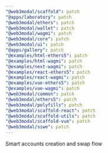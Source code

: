 ```yaml
---
"@web3modal/scaffold": patch
"@apps/laboratory": patch
"@web3modal/ethers": patch
"@web3modal/wallet": patch
"@web3modal/wagmi": patch
"@web3modal/core": patch
"@web3modal/ui": patch
"@apps/gallery": patch
"@examples/html-ethers5": patch
"@examples/html-wagmi": patch
"@examples/next-wagmi": patch
"@examples/react-ethers5": patch
"@examples/react-wagmi": patch
"@examples/vue-ethers5": patch
"@examples/vue-wagmi": patch
"@web3modal/common": patch
"@web3modal/ethers5": patch
"@web3modal/polyfills": patch
"@web3modal/scaffold-react": patch
"@web3modal/scaffold-utils": patch
"@web3modal/scaffold-vue": patch
"@web3modal/siwe": patch
---
```


Smart accounts creation and swap flow
